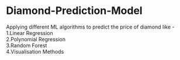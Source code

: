 # Diamond-Prediction-Model
Applying different ML algorithms to predict the price of diamond like -
<br />1.Linear Regression<br/>2.Polynomial Regression 
<br />3.Random Forest
<br />4.Visualisation Methods
